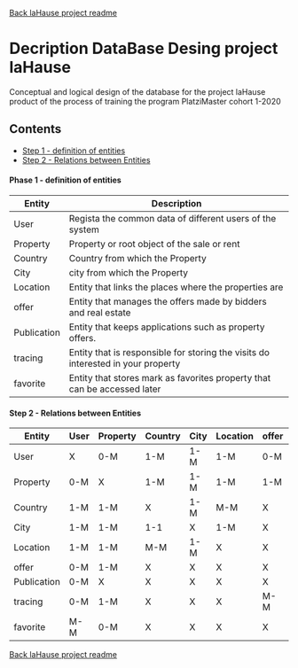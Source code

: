 
[Back laHause project readme ](./README.md)

# Decription DataBase Desing project laHause

Conceptual and logical design of the database for the project laHause product of the process of training the program PlatziMaster cohort 1-2020

## Contents

-   [Step 1 - definition of entities](#Phase-1-definition-of-entities)
-   [Step 2 - Relations between Entities](#Step-2-Relations-between-Entities)
  

#### Phase 1 - definition of entities

Entity  | Description
------- | -------
User | Regista the common data of different users of the system
Property | Property or root object of the sale or rent
Country | Country from which the Property
City | city ​​from which the Property
Location | Entity that links the places where the properties are
offer | Entity that manages the offers made by bidders and real estate
Publication | Entity that keeps applications such as property offers.
tracing | Entity that is responsible for storing the visits do interested in your property
favorite | Entity that stores mark as favorites property that can be accessed later


#### Step 2 - Relations between Entities

Entity | User | Property | Country | City | Location | offer | Publication | tracing | favorite
-------|------|----------|---------|------|----------|-------|-------------|---------|---------
User | X | 0-M | 1-M | 1-M | 1-M | 0-M | X | 0-M | M-M
Property | 0-M | X | 1-M | 1-M | 1-M | 1-M | X | 1-M | 0-M
Country | 1-M | 1-M | X | 1-M | M-M | X | X | X | X
City | 1-M | 1-M | 1-1 | X | 1-M | X | X | X | X
Location | 1-M | 1-M | M-M | 1-M | X | X | X | X | X
offer | 0-M | 1-M | X | X | X | X | X | M-M | X
Publication | 0-M | X | X | X | X | X | X | M-M | X
tracing | 0-M | 1-M | X | X | X | M-M | M-M | X | X
favorite | M-M | 0-M | X | X | X | X | X | X | X

[Back laHause project readme ](./README.md)